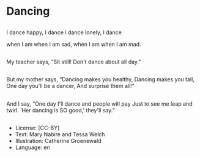 # Dancing

##
I dance
happy,
I dance
I dance
lonely,
I dance


when I am
when I am sad,
when I am
when I am mad.

##
My teacher says,
“Sit still!
Don't dance about all
day.”

##
But my mother says,
“Dancing makes you
healthy,
Dancing makes you tall,
One day you'll be a
dancer,
And surprise them all!”

##
And I say,
“One day
I'll dance and people
will pay
Just to see me leap and
twirl.
‘Her dancing is SO
good,' they'll say.”

##

##
* License: [CC-BY]
* Text: Mary Nabire and Tessa Welch
* Illustration: Catherine Groenewald
* Language: en
